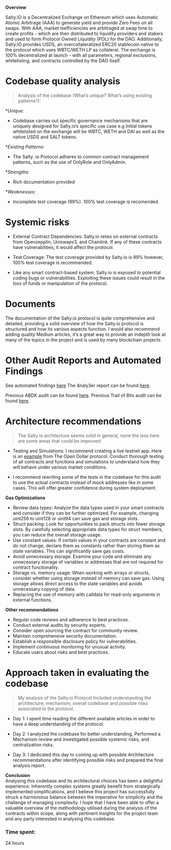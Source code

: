 **Overview**

Salty.IO is a Decentralized Exchange on Ethereum which uses Automatic Atomic Arbitrage (AAA) to generate yield and provide Zero Fees on all swaps. With AAA, market inefficiencies are arbitraged at swap time to create profits - which are then distributed to liquidity providers and stakers and used to form Protocol Owned Liquidity (POL) for the DAO. Additionally, Salty.IO provides USDS, an overcollateralized ERC20 stablecoin native to the protocol which uses WBTC/WETH LP as collateral. The exchange is 100% decentralized at launch - with all parameters, regional exclusions, whitelisting, and contracts controlled by the DAO itself.

# Codebase quality analysis
 
> Analysis of the codebase (What’s unique? What’s using existing patterns?):

**Unique:* 
- Codebase carries out specific governance mechanisms that are uniquely designed for Salty.io’s specific use case e.g  Initial tokens whitelisted on the exchange will be WBTC, WETH and DAI as well as the native USDS and SALT tokens.

**Existing Patterns:* 
- The Salty .io Protocol adheres to common contract management patterns, such as the use of OnlyRole and OnlyAdmin.

**Strengths:*
- Rich documentation provided

**Weaknesses:*
- Incomplete test coverage (99%). 100% test coverage is recomended.
 
# Systemic risks

- External Contract Dependencies: Salty.io relies on external contracts from Openzepplin, Uniswapv3, and Chainlink. If any of these contracts have vulnerabilities, it would affect the protocol.

- Test Coverage: The test coverage provided by Salty.io is 99% however, 100% test coverage is recommended.

- Like any smart contract-based system, Salty.io is exposed to potential coding bugs or vulnerabilities. Exploiting these issues could result in the loss of funds or manipulation of the protocol. 

# Documents 

The documentation of the Salty.io protocol is quite comprehensive and detailed, providing a solid overview of how the Salty.io protocol is structured and how its various aspects function. 
I would also recommend adding quality Medium articles, it’s a great way to provide an indepth look at many of the topics in the project and is used by many blockchain projects.

# Other Audit Reports and Automated Findings 

See automated findings [here](https://github.com/code-423n4/2024-01-salty/blob/main/bot-report.md)
The 4naly3er report can be found [here](https://github.com/code-423n4/2024-01-salty/blob/main/4naly3er-report.md).

Previous ABDK audit can be found [here](https://github.com/abdk-consulting/audits/tree/main/othernet_global_pte_ltd).
Previous Trail of Bits audit can be found [here](https://github.com/trailofbits/publications/blob/master/reviews/2023-10-saltyio-securityreview.pdf).


# Architecture recommendations

> The Salty.io architecture seems solid in general, none the less here are some areas that could be improved:

- Testing and Simulations: I recommend creating a live testnet app. Here is an
[example](https://app.opendollar.com/) from The Open Dollar protocol. Conduct thorough testing of all contracts and functions and simulations to understand how they will behave under various market conditions.

- I recommend rewriting some of the tests in the codebase for this audit to use the actual contracts instead of mock addresses like in some cases. This will offer greater confidence during system deployment.

**Gas Optimizations**

- Review data types: Analyze the data types used in your smart contracts and
consider if they can be further optimized. For example, changing uint256 to
uint128 or uint94 can save gas and storage slots.
- Struct packing: Look for opportunities to pack structs into fewer storage slots. By carefully selecting appropriate data types for struct members, you can reduce the overall storage usage.
- Use constant values: If certain values in your contracts are constant and do
not change, declare them as constants rather than storing them as state variables. This can significantly save gas costs.
- Avoid unnecessary storage: Examine your code and eliminate any unnecessary storage of variables or addresses that are not required for contract functionality.
- Storage vs. memory usage: When working with arrays or structs, consider whether using storage instead of memory can save gas. Using storage allows direct access to the state variables and avoids unnecessary copying of data.
- Replacing the use of memory with calldata for read-only arguments in external  functions.

**Other recommendations**

- Regular code reviews and adherence to best practices.
- Conduct external audits by security experts.
- Consider open sourcing the contract for community review.
- Maintain comprehensive security documentation.
- Establish a responsible disclosure policy for vulnerabilities.
- Implement continuous monitoring for unusual activity.
- Educate users about risks and best practices.

# Approach taken in evaluating the codebase
 
> My analysis of the Salty.io Protocol Included understanding the architecture, mechanism, overall codebase and possible risks associated to the protocol. 

- Day 1: I spent time reading the different available articles in order to have a deep understanding of the protocol. 

- Day 2: I analyzed the codebase for better understanding, Performed a Mechanism review and investigated possible systemic risks, and centralization risks. 

- Day 3: I dedicated this day to coming up with possible Architecture recommendations after identifying possible risks and prepared the final analysis report.

**Conclusion**  
Analysing this codebase and its architectural choices has been a delightful experience. Inherently complex systems greatly benefit from strategically implemented simplifications, and I believe this project has successfully struck a harmonious balance between the imperative for simplicity and the challenge of managing complexity. I hope that I have been able to offer a valuable overview of the methodology utilised during the analysis of the contracts within scope, along with pertinent insights for the project team and any party interested in analysing this codebase.


### Time spent:
24 hours